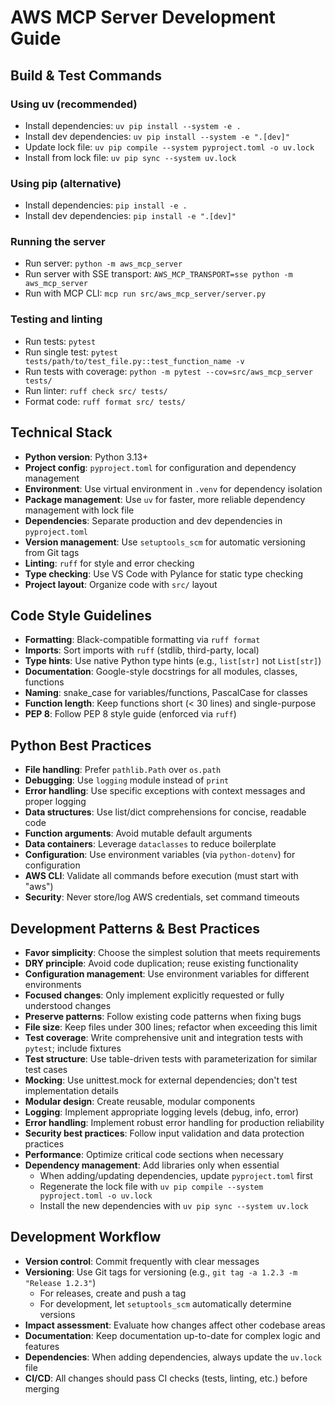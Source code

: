 # AWS MCP Server Development Guide

## Build & Test Commands

### Using uv (recommended)
- Install dependencies: `uv pip install --system -e .`
- Install dev dependencies: `uv pip install --system -e ".[dev]"`
- Update lock file: `uv pip compile --system pyproject.toml -o uv.lock`
- Install from lock file: `uv pip sync --system uv.lock`

### Using pip (alternative)
- Install dependencies: `pip install -e .`
- Install dev dependencies: `pip install -e ".[dev]"`

### Running the server
- Run server: `python -m aws_mcp_server`
- Run server with SSE transport: `AWS_MCP_TRANSPORT=sse python -m aws_mcp_server`
- Run with MCP CLI: `mcp run src/aws_mcp_server/server.py`

### Testing and linting
- Run tests: `pytest`
- Run single test: `pytest tests/path/to/test_file.py::test_function_name -v`
- Run tests with coverage: `python -m pytest --cov=src/aws_mcp_server tests/`
- Run linter: `ruff check src/ tests/`
- Format code: `ruff format src/ tests/`

## Technical Stack

- **Python version**: Python 3.13+
- **Project config**: `pyproject.toml` for configuration and dependency management
- **Environment**: Use virtual environment in `.venv` for dependency isolation
- **Package management**: Use `uv` for faster, more reliable dependency management with lock file
- **Dependencies**: Separate production and dev dependencies in `pyproject.toml`
- **Version management**: Use `setuptools_scm` for automatic versioning from Git tags
- **Linting**: `ruff` for style and error checking
- **Type checking**: Use VS Code with Pylance for static type checking
- **Project layout**: Organize code with `src/` layout

## Code Style Guidelines

- **Formatting**: Black-compatible formatting via `ruff format`
- **Imports**: Sort imports with `ruff` (stdlib, third-party, local)
- **Type hints**: Use native Python type hints (e.g., `list[str]` not `List[str]`)
- **Documentation**: Google-style docstrings for all modules, classes, functions
- **Naming**: snake_case for variables/functions, PascalCase for classes
- **Function length**: Keep functions short (< 30 lines) and single-purpose
- **PEP 8**: Follow PEP 8 style guide (enforced via `ruff`)

## Python Best Practices

- **File handling**: Prefer `pathlib.Path` over `os.path`
- **Debugging**: Use `logging` module instead of `print`
- **Error handling**: Use specific exceptions with context messages and proper logging
- **Data structures**: Use list/dict comprehensions for concise, readable code
- **Function arguments**: Avoid mutable default arguments
- **Data containers**: Leverage `dataclasses` to reduce boilerplate
- **Configuration**: Use environment variables (via `python-dotenv`) for configuration
- **AWS CLI**: Validate all commands before execution (must start with "aws")
- **Security**: Never store/log AWS credentials, set command timeouts

## Development Patterns & Best Practices

- **Favor simplicity**: Choose the simplest solution that meets requirements
- **DRY principle**: Avoid code duplication; reuse existing functionality
- **Configuration management**: Use environment variables for different environments
- **Focused changes**: Only implement explicitly requested or fully understood changes
- **Preserve patterns**: Follow existing code patterns when fixing bugs
- **File size**: Keep files under 300 lines; refactor when exceeding this limit
- **Test coverage**: Write comprehensive unit and integration tests with `pytest`; include fixtures
- **Test structure**: Use table-driven tests with parameterization for similar test cases
- **Mocking**: Use unittest.mock for external dependencies; don't test implementation details
- **Modular design**: Create reusable, modular components
- **Logging**: Implement appropriate logging levels (debug, info, error)
- **Error handling**: Implement robust error handling for production reliability
- **Security best practices**: Follow input validation and data protection practices
- **Performance**: Optimize critical code sections when necessary
- **Dependency management**: Add libraries only when essential
  - When adding/updating dependencies, update `pyproject.toml` first
  - Regenerate the lock file with `uv pip compile --system pyproject.toml -o uv.lock`
  - Install the new dependencies with `uv pip sync --system uv.lock`

## Development Workflow

- **Version control**: Commit frequently with clear messages
- **Versioning**: Use Git tags for versioning (e.g., `git tag -a 1.2.3 -m "Release 1.2.3"`)
  - For releases, create and push a tag
  - For development, let `setuptools_scm` automatically determine versions
- **Impact assessment**: Evaluate how changes affect other codebase areas
- **Documentation**: Keep documentation up-to-date for complex logic and features
- **Dependencies**: When adding dependencies, always update the `uv.lock` file
- **CI/CD**: All changes should pass CI checks (tests, linting, etc.) before merging
